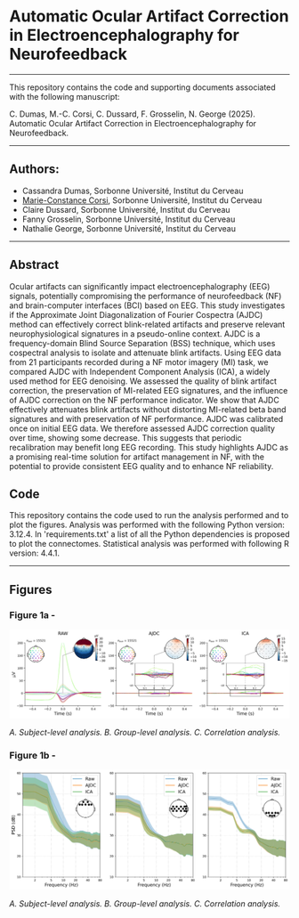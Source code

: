 # Automatic Ocular Artifact Correction in Electroencephalography for Neurofeedback

---
This repository contains the code and supporting documents associated with the following manuscript:

C. Dumas, M.-C. Corsi, C. Dussard, F. Grosselin, N. George (2025). Automatic Ocular Artifact Correction in Electroencephalography for Neurofeedback. 
 
---
## Authors:
* Cassandra Dumas, Sorbonne Université, Institut du Cerveau
* [Marie-Constance Corsi](https://marieconstance-corsi.netlify.app), Sorbonne Université, Institut du Cerveau
* Claire Dussard, Sorbonne Université, Institut du Cerveau
* Fanny Grosselin, Sorbonne Université, Institut du Cerveau
* Nathalie George, Sorbonne Université, Institut du Cerveau


---
## Abstract
Ocular artifacts can significantly impact electroencephalography (EEG) signals, potentially compromising the performance of neurofeedback (NF) and brain-computer interfaces (BCI) based on EEG. This study investigates if the Approximate Joint Diagonalization of Fourier Cospectra (AJDC) method can effectively correct blink-related artifacts and preserve relevant neurophysiological signatures in a pseudo-online context. AJDC is a frequency-domain Blind Source Separation (BSS) technique, which uses cospectral analysis to isolate and attenuate blink artifacts. Using EEG data from 21 participants recorded during a NF motor imagery (MI) task, we compared AJDC with Independent Component Analysis (ICA), a widely used method for EEG denoising. We assessed the quality of blink artifact correction, the preservation of MI-related EEG signatures, and the influence of AJDC correction on the NF performance indicator. We show that AJDC effectively attenuates blink artifacts without distorting MI-related beta band signatures and with preservation of NF performance. AJDC was calibrated once on initial EEG data. We therefore assessed AJDC correction quality over time, showing some decrease. This suggests that periodic recalibration may benefit long EEG recording. This study highlights AJDC as a promising real-time solution for artifact management in NF, with the potential to provide consistent EEG quality and to enhance NF reliability.

## Code
This repository contains the code used to run the analysis performed and to plot the figures.
Analysis was performed with the following Python version: 3.12.4. In 'requirements.txt' a list of all the Python dependencies is proposed to plot the connectomes.
Statistical analysis was performed with following R version: 4.4.1.


---
## Figures

### Figure 1a - 
![Fig. 1a](./Figures/Fig_1a.jpeg)

*A. Subject-level analysis. B. Group-level analysis. C. Correlation analysis.*

### Figure 1b - 
![Fig. 1b](./Figures/Fig_1b.jpeg)

*A. Subject-level analysis. B. Group-level analysis. C. Correlation analysis.*





